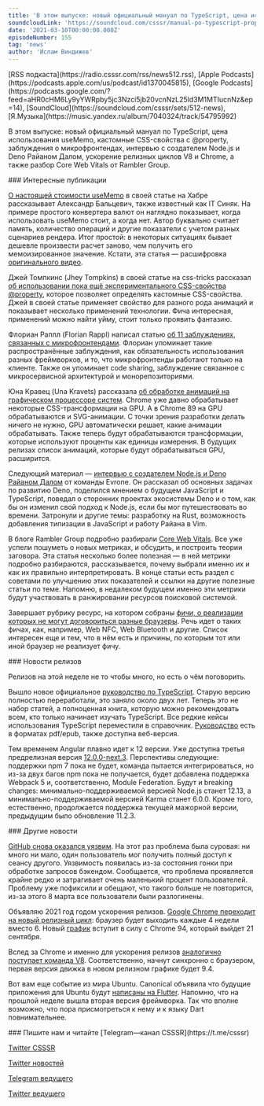 ```yaml
---
title: 'В этом выпуске: новый официальный мануал по TypeScript, цена использования useMemo, кастомные CSS-свойства с @property, заблуждения о микрофронтендах, интервью с создателем Node.js и Deno Райаном Далом, ускорение релизных циклов V8 и Chrome, а также разбор Core Web Vitals от Rambler Group. '
soundcloudLink: 'https://soundcloud.com/csssr/manual-po-typescript-property-zabluzhdeniya-o-mikrofrontendakh-tsena-usememo-intervyu-rayana-dala'
date: '2021-03-10T00:00:00.000Z'
episodeNumber: 155
tag: 'news'
author: 'Ислам Виндижев'
---
```


<Note>
  [RSS подкаста](https://radio.csssr.com/rss/news512.rss), [Apple Podcasts](https://podcasts.apple.com/us/podcast/id1370045815), [Google Podcasts](https://podcasts.google.com/?feed=aHR0cHM6Ly9yYWRpby5jc3Nzci5jb20vcnNzL25ld3M1MTIucnNz&ep=14), [SoundCloud](https://soundcloud.com/csssr/sets/512-news), [Я.Музыка](https://music.yandex.ru/album/7040324/track/54795992)
</Note>

В этом выпуске: новый официальный мануал по TypeScript, цена использования useMemo, кастомные CSS-свойства с @property, заблуждения о микрофронтендах, интервью с создателем Node.js и Deno Райаном Далом, ускорение релизных циклов V8 и Chrome, а также разбор Core Web Vitals от Rambler Group.

<ParagraphWithImage imageName="manWithLaptop" imageSide="right">
  ### Интересные публикации

[О настоящей стоимости useMemo](https://habr.com/ru/post/544930/) в своей статье на Хабре рассказывает Александр Бальцевич, также известный как IT Синяк. На примере простого конвертера валют он наглядно показывает, когда использовать useMemo стоит, а когда нет. Автор буквально считает память, количество операций и другие показатели с учетом разных сценариев рендера. Итог простой: в некоторых ситуациях бывает дешевле произвести расчет заново, чем получить его мемоизированное значение. Кстати, эта статья — расшифровка [оригинального видео](https://www.youtube.com/watch?v=i6DPqqbdIyw).
</ParagraphWithImage>

Джей Томпкинс (Jhey Tompkins) в своей статье на css-tricks рассказал [об использовании пока ещё экспериментального CSS-свойства @property](https://css-tricks.com/exploring-property-and-its-animating-powers/), которое позволяет определять кастомные CSS-свойства. Джей в своей статье применяет свойство для разного рода анимаций и показывает несколько применений технологии. Фича интересная, применений можно найти уйму, стоит только проявить фантазию.

Флориан Раппл (Florian Rappl) написал статью [об 11 заблуждениях, связанных с микрофронтендами](https://blog.bitsrc.io/11-popular-misconceptions-about-micro-frontends-d5daecc92efb). Флориан упоминает такие распространённые заблуждения, как обязательность использования разных фреймворков, и то, что микрофронтенды работают только на клиенте. Также он упоминает code sharing, заблуждение связанное с микросервисной архитектурой и монорепозиториями.

Юна Кравец (Una Kravets)  рассказала [об обработке анимаций на графическом процессоре систем](https://developer.chrome.com/blog/hardware-accelerated-animations/). Chrome уже давно обрабатывает некоторые CSS-трансформации на GPU. А в Chrome 89 на GPU обрабатываются и SVG-анимации. С точки зрения разработки делать ничего не нужно, GPU автоматически решает, какие анимации обрабатывать. Также теперь будут обрабатываются трансформации, которые используют проценты как единицы измерения. В будущих релизах список анимаций, которые будут обрабатываться GPU, расширится.

Следующий материал — [интервью с создателем Node.js и Deno Райаном Далом](https://evrone.ru/ryan-dahl-interview) от команды Evrone. Он рассказал об основных задачах по развитию Deno, поделился мнением о будущем JavaScript и TypeScript, поведал о сторонних проектах экосистемы Deno и о том, как бы он изменил свой подход к Node.js, если бы мог путешествовать во времени. Затронули и другие темы: разработку на Rust, возможность добавления типизации в JavaScript и работу Райана в Vim.

В блоге Rambler Group подробно разбирали [Core Web Vitals](https://habr.com/ru/company/rambler_group/blog/544904/). Все уже успели пошуметь о новых метриках, и обсудить, и построить теории заговора. Эта статья несколько более полезная — в ней метрики подробно разбираются, рассказывается, почему выбрали именно их и как их правильно интерпретировать. В конце статьи есть раздел с советами по улучшению этих показателей и ссылки на другие полезные статьи по теме. Напомню, в недалеком будущем именно эти метрики будут участвовать в ранжировании ресурсов поисковой системой.

Завершает рубрику ресурс, на котором собраны [фичи, о реализации которых не могут договориться разные браузеры](https://webapicontroversy.com/). Речь идет о таких фичах, как, например, Web NFC, Web Bluetooth и другие. Список интересен еще и тем, что в нём есть и причины, по которым тот или иной браузер не реализует фичу.

<ParagraphWithImage imageName="laptopNews" imageSide="right">
  ### Новости релизов

Релизов на этой неделе не то чтобы много, но есть о чём поговорить.
</ParagraphWithImage>

Вышло новое официальное [руководство по TypeScript](https://devblogs.microsoft.com/typescript/announcing-the-new-typescript-handbook/). Старую версию полностью переработали, это заняло около двух лет. Теперь это не набор статей, а полноценная книга, которую можно рекомендовать всем, кто только начинает изучать TypeScript. Все редкие кейсы использования TypeScript переместили в справочник. [Руководство](https://www.typescriptlang.org/docs/handbook/intro.html) есть в форматах pdf/epub, также доступна веб-версия.

Тем временем Angular плавно идет к 12 версии. Уже доступна третья предрелизная версия [12.0.0-next.3](https://github.com/angular/angular/releases/tag/12.0.0-next.3). Перспективы следующие: поддержки npm 7 пока не будет, команда пытается интегрироваться, но из-за двух багов npm пока не получается, будет добавлена поддержка Webpack 5 и, соответственно, Module Federation. Будут и breaking changes: минимально-поддерживаемой версией Node.js станет 12.13, а минимально-поддерживаемой версией Karma станет 6.0.0. Кроме того, естественно, продолжается поддержка текущей мажорной версии, предыдущим было обновление 11.2.3.

<ParagraphWithImage imageName="laptopDialog" imageSide="right">
  ### Другие новости

[GitHub снова оказался уязвим](https://github.blog/2021-03-08-github-security-update-a-bug-related-to-handling-of-authenticated-sessions/). На этот раз проблема была суровая: ни много ни мало, один пользователь мог получить полный доступ к сеансу другого. Уязвимость появилась из-за состояния гонки при обработке запросов бэкендом. Сообщается, что проблема проявляется крайне редко и затрагивает очень маленький процент пользователей. Проблему уже пофиксили и обещают, что такого больше не повторится, из-за этого 8 марта все пользователи были разлогинены.
</ParagraphWithImage>

Объявляю 2021 год годом ускорения релизов. [Google Chrome переходит на новый релизный цикл](https://developer.chrome.com/blog/faster-release-cycle/): браузер будет выходить каждые 4 недели вместо 6. Новый [график](https://chromiumdash.appspot.com/schedule) вступит в силу с Chrome 94, который выйдет 21 сентября.

Вслед за Chrome и именно для ускорения релизов [аналогично поступает команда V8](https://v8.dev/blog/faster-releases). Соответственно, начнут синхронно с браузером, первая версия движка в новом релизном графике будет 9.4.

Вот вам еще событие из мира Ubuntu. Canonical объявила что будущие приложения для Ubuntu будут [написаны на Flutter](https://twitter.com/ubuntu/status/1367063203600031746). Напомню, что на прошлой неделе вышла вторая версия фреймворка. Так что вполне возможно, что пора присмотреться к нему и к языку Dart повнимательнее.

<Note>
  ### Пишите нам и читайте
  [Telegram—канал CSSSR](https://t.me/csssr)

  [Twitter CSSSR](https://twitter.com/csssr_dev)

  [Twitter новостей](https://twitter.com/csssr_news)

  [Telegram ведущего](https://t.me/Vindizh)

  [Twitter ведущего](https://twitter.com/Vindizh)
</Note>
